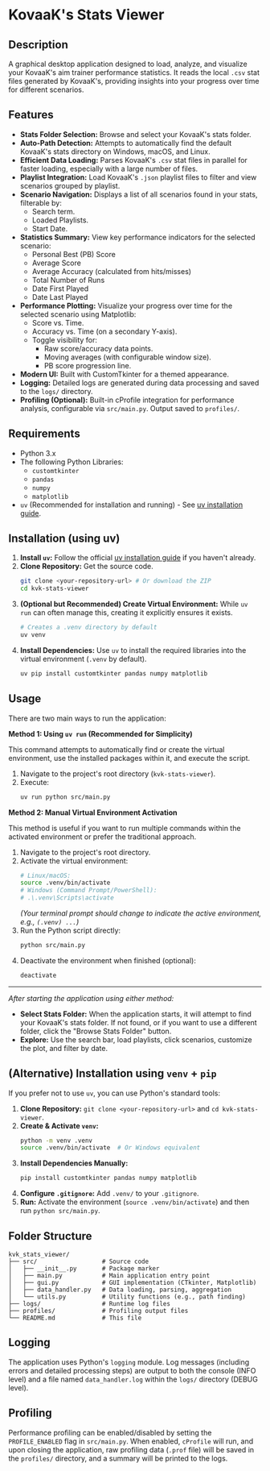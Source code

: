 # KovaaK's Stats Viewer

## Description

A graphical desktop application designed to load, analyze, and visualize your KovaaK's aim trainer performance statistics. It reads the local `.csv` stat files generated by KovaaK's, providing insights into your progress over time for different scenarios.

## Features

* **Stats Folder Selection:** Browse and select your KovaaK's stats folder.
* **Auto-Path Detection:** Attempts to automatically find the default KovaaK's stats directory on Windows, macOS, and Linux.
* **Efficient Data Loading:** Parses KovaaK's `.csv` stat files in parallel for faster loading, especially with a large number of files.
* **Playlist Integration:** Load KovaaK's `.json` playlist files to filter and view scenarios grouped by playlist.
* **Scenario Navigation:** Displays a list of all scenarios found in your stats, filterable by:
    * Search term.
    * Loaded Playlists.
    * Start Date.
* **Statistics Summary:** View key performance indicators for the selected scenario:
    * Personal Best (PB) Score
    * Average Score
    * Average Accuracy (calculated from hits/misses)
    * Total Number of Runs
    * Date First Played
    * Date Last Played
* **Performance Plotting:** Visualize your progress over time for the selected scenario using Matplotlib:
    * Score vs. Time.
    * Accuracy vs. Time (on a secondary Y-axis).
    * Toggle visibility for:
        * Raw score/accuracy data points.
        * Moving averages (with configurable window size).
        * PB score progression line.
* **Modern UI:** Built with CustomTkinter for a themed appearance.
* **Logging:** Detailed logs are generated during data processing and saved to the `logs/` directory.
* **Profiling (Optional):** Built-in cProfile integration for performance analysis, configurable via `src/main.py`. Output saved to `profiles/`.

## Requirements

* Python 3.x
* The following Python Libraries:
    * `customtkinter`
    * `pandas`
    * `numpy`
    * `matplotlib`
* `uv` (Recommended for installation and running) - See [uv installation guide](https://github.com/astral-sh/uv#installation).

## Installation (using uv)

1.  **Install `uv`:** Follow the official [uv installation guide](https://github.com/astral-sh/uv#installation) if you haven't already.
2.  **Clone Repository:** Get the source code.
    ```bash
    git clone <your-repository-url> # Or download the ZIP
    cd kvk-stats-viewer
    ```
3.  **(Optional but Recommended) Create Virtual Environment:** While `uv run` can often manage this, creating it explicitly ensures it exists.
    ```bash
    # Creates a .venv directory by default
    uv venv
    ```
4.  **Install Dependencies:** Use `uv` to install the required libraries into the virtual environment (`.venv` by default).
    ```bash
    uv pip install customtkinter pandas numpy matplotlib
    ```

## Usage

There are two main ways to run the application:

**Method 1: Using `uv run` (Recommended for Simplicity)**

This command attempts to automatically find or create the virtual environment, use the installed packages within it, and execute the script.

1.  Navigate to the project's root directory (`kvk-stats-viewer`).
2.  Execute:
    ```bash
    uv run python src/main.py
    ```

**Method 2: Manual Virtual Environment Activation**

This method is useful if you want to run multiple commands within the activated environment or prefer the traditional approach.

1.  Navigate to the project's root directory.
2.  Activate the virtual environment:
    ```bash
    # Linux/macOS:
    source .venv/bin/activate
    # Windows (Command Prompt/PowerShell):
    # .\.venv\Scripts\activate
    ```
    *(Your terminal prompt should change to indicate the active environment, e.g., `(.venv) ...`)*
3.  Run the Python script directly:
    ```bash
    python src/main.py
    ```
4.  Deactivate the environment when finished (optional):
    ```bash
    deactivate
    ```

---

*After starting the application using either method:*

* **Select Stats Folder:** When the application starts, it will attempt to find your KovaaK's stats folder. If not found, or if you want to use a different folder, click the "Browse Stats Folder" button.
* **Explore:** Use the search bar, load playlists, click scenarios, customize the plot, and filter by date.

## (Alternative) Installation using `venv` + `pip`

If you prefer not to use `uv`, you can use Python's standard tools:

1.  **Clone Repository:** `git clone <your-repository-url>` and `cd kvk-stats-viewer`.
2.  **Create & Activate `venv`:**
    ```bash
    python -m venv .venv
    source .venv/bin/activate  # Or Windows equivalent
    ```
3.  **Install Dependencies Manually:**
    ```bash
    pip install customtkinter pandas numpy matplotlib
    ```
4.  **Configure `.gitignore`:** Add `.venv/` to your `.gitignore`.
5.  **Run:** Activate the environment (`source .venv/bin/activate`) and then run `python src/main.py`.

## Folder Structure

```
kvk_stats_viewer/
├── src/                  # Source code
│   ├── __init__.py       # Package marker
│   ├── main.py           # Main application entry point
│   ├── gui.py            # GUI implementation (CTkinter, Matplotlib)
│   ├── data_handler.py   # Data loading, parsing, aggregation
│   └── utils.py          # Utility functions (e.g., path finding)
├── logs/                 # Runtime log files
├── profiles/             # Profiling output files
└── README.md             # This file
```

## Logging

The application uses Python's `logging` module. Log messages (including errors and detailed processing steps) are output to both the console (INFO level) and a file named `data_handler.log` within the `logs/` directory (DEBUG level).

## Profiling

Performance profiling can be enabled/disabled by setting the `PROFILE_ENABLED` flag in `src/main.py`. When enabled, `cProfile` will run, and upon closing the application, raw profiling data (`.prof` file) will be saved in the `profiles/` directory, and a summary will be printed to the logs.